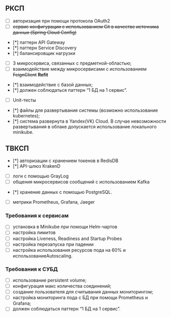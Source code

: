 ## РКСП

- [ ] авторизация при помощи протокола OAuth2
- [ ] ~~сервис конфигурации с использованием Git в качестве источника данных (Spring Cloud Config)~~
- [*] паттерн API Gateway
- [*] паттерн Service Discovery
- [*] балансировщик нагрузки
- [ ] 3 микросервиса, связанных с предметной-областью;
- [ ] взаимодействие между микросервисами с использованием ~~FeignClient~~ **Refit**
- [*] взаимодействие с базой данных;
- [*] должен соблюдаться паттерн “1 БД на 1 сервис”. 
- [ ] Unit-тесты
- [*] файлы для развертывания системы (возможно использование kubernetes);
- [*] система развернута в Yandex(VK) Cloud. В случае невозможности развертывания в облаке допускается использование локального minikube.


## ТВКСП
- [*] авторизации с хранением токенов в RedisDB
- [*] API-шлюз KrakenD
- [ ] логи с помощью GrayLog
- [ ] общения микросервисов сообщений с использованием Kafka
- [*] хранение данных с помощью PostgreSQL.
- [ ] метрики Prometheus, Grafana, Jaeger

### Требования к сервисам
- [ ] установка в Minikube при помощи Helm-чартов
- [ ] настройка лимитов
- [ ] настройка Liveness, Readiness and Startup Probes
- [ ] настройка перезапуска при падении
- [ ] настройка использования ресурсов пода на 60% и использованиеAutoscaling.

### Требования к СУБД
- [ ] использование persistent volume;
- [ ] конфигурация макс количества соединений;
- [ ] создание пользователя для считывания данных мониторингом;
- [ ] настройка мониторинга пода с БД при помощи Prometheus и Grafana;
- [ ] должен соблюдаться паттерн “1 БД на 1 сервис”. 
